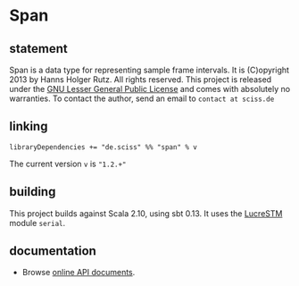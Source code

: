 # Span

## statement

Span is a data type for representing sample frame intervals. It is (C)opyright 2013 by Hanns Holger Rutz. All rights reserved. This project is released under the [GNU Lesser General Public License](https://raw.github.com/Sciss/Span/master/LICENSE) and comes with absolutely no warranties. To contact the author, send an email to `contact at sciss.de`

## linking

    libraryDependencies += "de.sciss" %% "span" % v

The current version `v` is `"1.2.+"`

## building

This project builds against Scala 2.10, using sbt 0.13. It uses the [LucreSTM](https://www.github.com/Sciss/LucreSTM) module `serial`.

## documentation

 - Browse [online API documents](http://sciss.github.io/Span/latest/api/).
